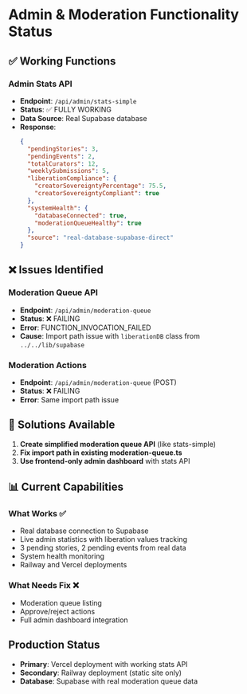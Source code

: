 # Admin & Moderation Functionality Status

## ✅ Working Functions

### Admin Stats API
- **Endpoint**: `/api/admin/stats-simple` 
- **Status**: ✅ FULLY WORKING
- **Data Source**: Real Supabase database
- **Response**:
  ```json
  {
    "pendingStories": 3,
    "pendingEvents": 2,
    "totalCurators": 12,
    "weeklySubmissions": 5,
    "liberationCompliance": {
      "creatorSovereigntyPercentage": 75.5,
      "creatorSovereigntyCompliant": true
    },
    "systemHealth": {
      "databaseConnected": true,
      "moderationQueueHealthy": true
    },
    "source": "real-database-supabase-direct"
  }
  ```

## ❌ Issues Identified

### Moderation Queue API
- **Endpoint**: `/api/admin/moderation-queue`
- **Status**: ❌ FAILING
- **Error**: FUNCTION_INVOCATION_FAILED
- **Cause**: Import path issue with `liberationDB` class from `../../lib/supabase`

### Moderation Actions
- **Endpoint**: `/api/admin/moderation-queue` (POST)
- **Status**: ❌ FAILING
- **Error**: Same import path issue

## 🔧 Solutions Available

1. **Create simplified moderation queue API** (like stats-simple)
2. **Fix import path in existing moderation-queue.ts**
3. **Use frontend-only admin dashboard** with stats API

## 📊 Current Capabilities

### What Works ✅
- Real database connection to Supabase
- Live admin statistics with liberation values tracking
- 3 pending stories, 2 pending events from real data
- System health monitoring
- Railway and Vercel deployments

### What Needs Fix ❌
- Moderation queue listing 
- Approve/reject actions
- Full admin dashboard integration

## Production Status
- **Primary**: Vercel deployment with working stats API
- **Secondary**: Railway deployment (static site only)
- **Database**: Supabase with real moderation queue data